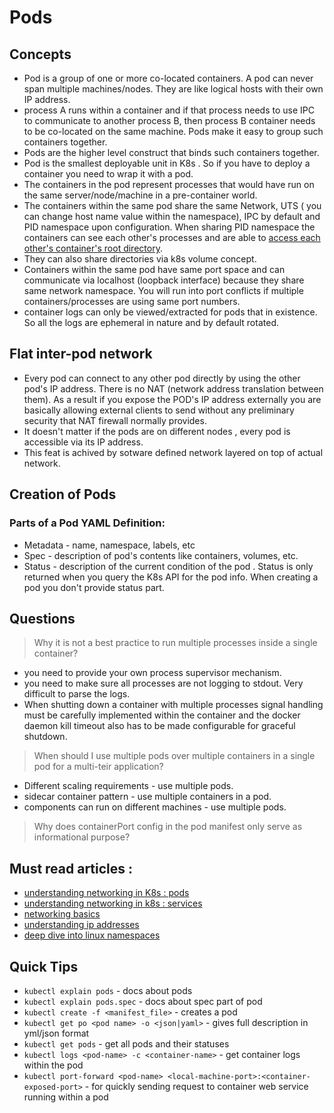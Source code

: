 # Pods

## Concepts  

* Pod is a group of one or more co-located containers. A pod can never span multiple machines/nodes. They are like logical hosts with their own IP address.
* process A runs within a container and if that process needs to use IPC to communicate to another process B, then process B container needs to be co-located on the same machine. Pods make it easy to group such containers together.
* Pods are the higher level construct that binds such containers together.
* Pod is the smallest deployable unit in K8s . So if you have to deploy a container you need to wrap it with a pod.
* The containers in the pod represent processes that would have run on the same server/node/machine in a pre-container world.
* The containers within the same pod share the same Network, UTS ( you can change host name value within the namespace), IPC by default and PID namespace upon configuration. When sharing PID namespace the containers can see each other's processes and are able to [access each other's container's root directory](https://kubernetes.io/docs/tasks/configure-pod-container/share-process-namespace/).
* They can also share directories via k8s volume concept.
* Containers within the same pod have same port space and can communicate via localhost (loopback interface) because they share same network namespace. You will run into port conflicts if multiple containers/processes are using same port numbers.
* container logs can only be viewed/extracted for pods that in existence. So all the logs are ephemeral in nature and by default rotated.

## Flat inter-pod network  
* Every pod can connect to any other pod directly by using the other pod's IP address. There is no NAT (network address translation between them). As a result if you expose the POD's IP address externally you are basically allowing external clients to send without any preliminary security that NAT firewall normally provides.
* It doesn't matter if the pods are on different nodes , every pod is accessible via its IP address.
* This feat is achived by sotware defined network layered on top of actual network.

## Creation of Pods

### Parts of a Pod YAML Definition:  
* Metadata - name, namespace, labels, etc
* Spec - description of pod's contents like containers, volumes, etc.
* Status - description of the current condition of the pod . Status is only returned when you query the K8s API for the pod info. When creating a pod you don't provide status part.

## Questions

 > Why it is not a best practice to run multiple processes inside a single container?  

 * you need to provide your own process supervisor mechanism.
 * you need to make sure all processes are not logging to stdout. Very difficult to parse the logs.
 * When shutting down a container with multiple processes signal handling must be carefully implemented within the container and the docker daemon kill timeout also has to be made configurable for graceful shutdown.
 
 > When should I use multiple pods over multiple containers in a single pod for a multi-teir application?

 * Different scaling requirements - use multiple pods.
 * sidecar container pattern - use multiple containers in a pod.
 * components can run on different machines - use multiple pods.

> Why does containerPort config in the pod manifest only serve as informational purpose? 


## Must read articles :
* [understanding networking in K8s : pods](https://medium.com/google-cloud/understanding-kubernetes-networking-pods-7117dd28727)
* [understanding networking in k8s : services](https://medium.com/google-cloud/understanding-kubernetes-networking-services-f0cb48e4cc82)
* [networking basics](https://www.digitalocean.com/community/tutorials/an-introduction-to-networking-terminology-interfaces-and-protocols)
* [understanding ip addresses](https://www.digitalocean.com/community/tutorials/understanding-ip-addresses-subnets-and-cidr-notation-for-networking)
* [deep dive into linux namespaces](http://ifeanyi.co/)

## Quick Tips

* `kubectl explain pods` - docs about pods
* `kubectl explain pods.spec` - docs about spec part of pod
* `kubectl create -f <manifest_file>` - creates a pod
* `kubectl get po <pod name> -o <json|yaml>` - gives full description in yml/json format
* `kubectl get pods` - get all pods and their statuses
* `kubectl logs <pod-name> -c <container-name>` - get container logs within the pod
* `kubectl port-forward <pod-name> <local-machine-port>:<container-exposed-port>` - for quickly sending request to container web service running within a pod
